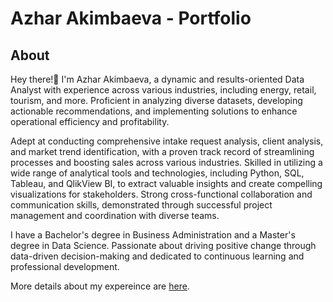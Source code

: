 # Azhar Akimbaeva - Portfolio

## About

Hey there!👋 I'm Azhar Akimbaeva, a dynamic and results-oriented Data Analyst with experience across various industries, including energy, retail, tourism, and more. Proficient in analyzing diverse datasets, developing actionable recommendations, and implementing solutions to enhance operational efficiency and profitability. 

Adept at conducting comprehensive intake request analysis, client analysis, and market trend identification, with a proven track record of streamlining processes and boosting sales across various industries. Skilled in utilizing a wide range of analytical tools and technologies, including Python, SQL, Tableau, and QlikView BI, to extract valuable insights and create compelling visualizations for stakeholders. Strong cross-functional collaboration and communication skills, demonstrated through successful project management and coordination with diverse teams. 

I have a Bachelor's degree in Business Administration and a Master's degree in Data Science. Passionate about driving positive change through data-driven decision-making and dedicated to continuous learning and professional development.

More details about my expereince are [here](https://github.com/aakimbaeva/aakimbaeva.github.io/blob/master/src/assets/CV_Azhara.pdf).

